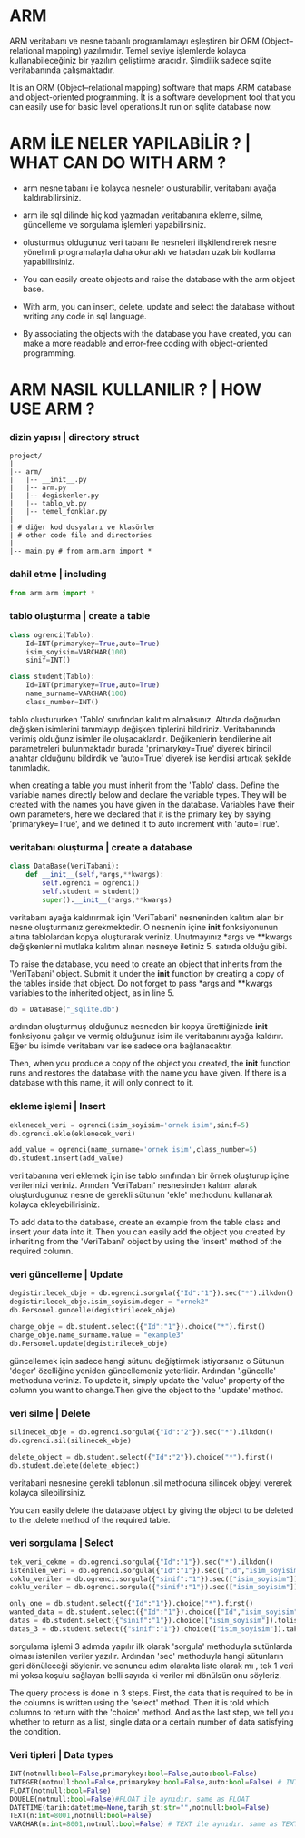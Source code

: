 # ARM 
ARM veritabanı ve nesne tabanlı programlamayı eşleştiren bir ORM (Object–relational mapping) yazılımıdır. Temel seviye işlemlerde kolayca kullanabileceğiniz bir yazılım geliştirme aracıdır. Şimdilik sadece sqlite veritabanında çalışmaktadır.

It is an ORM (Object–relational mapping) software that maps ARM database and object-oriented programming. It is a software development tool that you can easily use for basic level operations.It run on sqlite database now.

# ARM İLE NELER YAPILABİLİR ? | WHAT CAN DO WITH ARM ?
* arm nesne tabanı ile kolayca nesneler olusturabilir, veritabanı ayağa kaldırabilirsiniz. 
* arm ile sql dilinde hiç kod yazmadan veritabanına ekleme, silme, güncelleme ve sorgulama işlemleri yapabilirsiniz.
* olusturmus oldugunuz veri tabanı ile nesneleri ilişkilendirerek nesne yönelimli programalayla daha okunaklı ve hatadan uzak bir kodlama yapabilirsiniz.

* You can easily create objects and raise the database with the arm object base.
* With arm, you can insert, delete, update and select the database without writing any code in sql language.
* By associating the objects with the database you have created, you can make a more readable and error-free coding with object-oriented programming.

# ARM NASIL KULLANILIR ? | HOW USE ARM ?
### dizin yapısı | directory struct
```
project/
|
|-- arm/
|   |-- __init__.py
|   |-- arm.py
|   |-- degiskenler.py
|   |-- tablo_vb.py
|   |-- temel_fonklar.py
|
| # diğer kod dosyaları ve klasörler
| # other code file and directories
|
|-- main.py # from arm.arm import *

```
### dahil etme | including
```python
from arm.arm import *
```
### tablo oluşturma | create a table
```python
class ogrenci(Tablo):
    Id=INT(primarykey=True,auto=True)
    isim_soyisim=VARCHAR(100)
    sinif=INT()

class student(Tablo):
    Id=INT(primarykey=True,auto=True)
    name_surname=VARCHAR(100)
    class_number=INT()
```
tablo oluştururken 'Tablo' sınıfından kalıtım almalısınız. Altında doğrudan değişken isimlerini tanımlayıp değişken tiplerini bildiriniz. Veritabanında verimiş olduğunz isimler ile oluşacaklardır. Değikenlerin kendilerine ait parametreleri bulunmaktadır burada 'primarykey=True' diyerek birincil anahtar olduğunu bildirdik ve 'auto=True' diyerek ise kendisi artıcak şekilde tanımladık.

when creating a table you must inherit from the 'Tablo' class. Define the variable names directly below and declare the variable types. They will be created with the names you have given in the database. Variables have their own parameters, here we declared that it is the primary key by saying 'primarykey=True', and we defined it to auto increment with 'auto=True'.

### veritabanı oluşturma | create a database
```python
class DataBase(VeriTabani):
    def __init__(self,*args,**kwargs):
        self.ogrenci = ogrenci()
        self.student = student()
        super().__init__(*args,**kwargs)
```
veritabanı ayağa kaldırırmak için 'VeriTabani' nesneninden kalıtım alan bir nesne oluşturmanız gerekmektedir. O nesnenin içine __init__ fonksiyonunun altına tablolardan kopya oluşturarak veriniz. Unutmayınız *args ve **kwargs değişkenlerini mutlaka kalıtım alınan nesneye iletiniz 5. satırda olduğu gibi.


To raise the database, you need to create an object that inherits from the 'VeriTabani' object. Submit it under the __init__ function by creating a copy of the tables inside that object. Do not forget to pass *args and **kwargs variables to the inherited object, as in line 5.

```python
db = DataBase("_sqlite.db")
```
ardından oluşturmuş olduğunuz nesneden bir kopya ürettiğinizde __init__ fonksiyonu çalışır ve vermiş olduğunuz isim ile veritabanını ayağa kaldırır. Eğer bu isimde veritabanı var ise sadece ona bağlanacaktır.

Then, when you produce a copy of the object you created, the __init__ function runs and restores the database with the name you have given. If there is a database with this name, it will only connect to it.

### ekleme işlemi | Insert
```python
eklenecek_veri = ogrenci(isim_soyisim='ornek isim',sinif=5)
db.ogrenci.ekle(eklenecek_veri)

add_value = ogrenci(name_surname='ornek isim',class_number=5)
db.student.insert(add_value)
```
veri tabanına veri eklemek için ise tablo sınıfından bir örnek oluşturup içine verilerinizi veriniz. Arından 'VeriTabani' nesnesinden kalıtım alarak oluşturdugunuz nesne de gerekli sütunun 'ekle' methodunu kullanarak kolayca ekleyebilirisiniz.

To add data to the database, create an example from the table class and insert your data into it. Then you can easily add the object you created by inheriting from the 'VeriTabani' object by using the 'insert' method of the required column.


### veri güncelleme | Update
```python
degistirilecek_obje = db.ogrenci.sorgula({"Id":"1"}).sec("*").ilkdon()
degistirilecek_obje.isim_soyisim.deger = "ornek2"
db.Personel.guncelle(degistirilecek_obje)

change_obje = db.student.select({"Id":"1"}).choice("*").first()
change_obje.name_surname.value = "example3"
db.Personel.update(degistirilecek_obje)
```
güncellemek için sadece hangi sütunu değiştirmek istiyorsanız o Sütunun 'deger' özelliğine yeniden güncellemeniz yeterlidir. Ardından '.güncelle' methoduna veriniz.
To update it, simply update the 'value' property of the column you want to change.Then give the object to the '.update' method.


### veri silme | Delete
```python
silinecek_obje = db.ogrenci.sorgula({"Id":"2"}).sec("*").ilkdon()
db.ogrenci.sil(silinecek_obje)

delete_object = db.student.select({"Id":"2"}).choice("*").first()
db.student.delete(delete_object)
```
veritabani nesnesine gerekli tablonun .sil methoduna silincek objeyi vererek kolayca silebilirsiniz.

You can easily delete the database object by giving the object to be deleted to the .delete method of the required table.

### veri sorgulama | Select
```python
tek_veri_cekme = db.ogrenci.sorgula({"Id":"1"}).sec("*").ilkdon()
istenilen_veri = db.ogrenci.sorgula({"Id":"1"}).sec(["Id","isim_soyisim"]).ilkdon()
coklu_veriler = db.ogrenci.sorgula({"sinif":"1"}).sec(["isim_soyisim"]).listele()
coklu_veriler = db.ogrenci.sorgula({"sinif":"1"}).sec(["isim_soyisim"]).adet(3)

only_one = db.student.select({"Id":"1"}).choice("*").first()
wanted_data = db.student.select({"Id":"1"}).choice(["Id","isim_soyisim"]).first()
datas = db.student.select({"sinif":"1"}).choice(["isim_soyisim"]).tolist()
datas_3 = db.student.select({"sinif":"1"}).choice(["isim_soyisim"]).take(3)

```
sorgulama işlemi 3 adımda yapılır ilk olarak 'sorgula' methoduyla sutünlarda olması istenilen veriler yazılır. Ardından 'sec' methoduyla hangi sütunların geri dönüleceği söylenir. ve sonuncu adım olarakta liste olarak mı , tek 1 veri mi yoksa koşulu sağlayan belli sayıda ki veriler mi dönülsün onu söyleriz.

The query process is done in 3 steps. First, the data that is required to be in the columns is written using the 'select' method. Then it is told which columns to return with the 'choice' method. And as the last step, we tell you whether to return as a list, single data or a certain number of data satisfying the condition.

### Veri tipleri | Data types
```python
INT(notnull:bool=False,primarykey:bool=False,auto:bool=False)
INTEGER(notnull:bool=False,primarykey:bool=False,auto:bool=False) # INT ile aynıdır, same as INT
FLOAT(notnull:bool=False)
DOUBLE(notnull:bool=False)#FLOAT ile aynıdır. same as FLOAT
DATETIME(tarih:datetime=None,tarih_st:str="",notnull:bool=False)
TEXT(n:int=8001,notnull:bool=False)
VARCHAR(n:int=8001,notnull:bool=False) # TEXT ile aynıdır. same as TEXT
```
